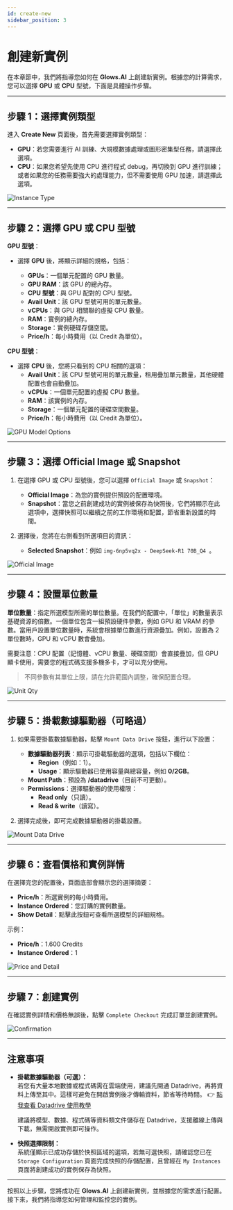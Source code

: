 ```yaml
---
id: create-new
sidebar_position: 3
---
```


# 創建新實例

在本章節中，我們將指導您如何在 **Glows.AI** 上創建新實例。根據您的計算需求，您可以選擇 **GPU** 或 **CPU** 型號，下面是具體操作步驟。

---

## **步驟 1：選擇實例類型**

進入 **Create New** 頁面後，首先需要選擇實例類型：

- **GPU**：若您需要進行 AI 訓練、大規模數據處理或圖形密集型任務，請選擇此選項。
- **CPU**：如果您希望先使用 CPU 進行程式 debug，再切換到 GPU 進行訓練；或者如果您的任務需要強大的處理能力，但不需要使用 GPU 加速，請選擇此選項。

![Instance Type](../../../../../docs/docs-images/p03/01.Instance%20type.jpg)

---

## **步驟 2：選擇 GPU 或 CPU 型號**

**GPU 型號**：

- 選擇 **GPU** 後，將顯示詳細的規格，包括：

  - **GPUs**：一個單元配置的 GPU 數量。
  - **GPU RAM**：該 GPU 的總內存。
  - **CPU 型號**：與 GPU 配對的 CPU 型號。
  - **Avail Unit**：該 GPU 型號可用的單元數量。
  - **vCPUs**：與 GPU 相關聯的虛擬 CPU 數量。
  - **RAM**：實例的總內存。
  - **Storage**：實例硬碟存儲空間。
  - **Price/h**：每小時費用（以 Credit 為單位）。

**CPU 型號**：

- 選擇 **CPU** 後，您將只看到的 CPU 相關的選項：
  - **Avail Unit**：該 CPU 型號可用的單元數量，租用疊加單元數量，其他硬體配置也會自動疊加。
  - **vCPUs**：一個單元配置的虛擬 CPU 數量。
  - **RAM**：該實例的內存。
  - **Storage**：一個單元配置的硬碟空間數量。
  - **Price/h**：每小時費用（以 Credit 為單位）。

![GPU Model Options](../../../../../docs/docs-images/p03/02.GPU%20options.jpg)

---

## **步驟 3：選擇 Official Image 或 Snapshot**

1. 在選擇 GPU 或 CPU 型號後，您可以選擇 `Official Image` 或 `Snapshot`：

   - **Official Image**：為您的實例提供預設的配置環境。
   - **Snapshot**：當您之前創建成功的實例被保存為快照後，它們將顯示在此選項中，選擇快照可以繼續之前的工作環境和配置，節省重新設置的時間。

2. 選擇後，您將在右側看到所選項目的資訊：
   - **Selected Snapshot**：例如 `img-6np5vq2x - DeepSeek-R1 70B_Q4
`。

![Official Image](../../../../../docs/docs-images/p03/03.Selected%20Image.jpg)

---

## **步驟 4：設置單位數量**

**單位數量**：指定所選模型所需的單位數量。在我們的配置中，「單位」的數量表示基礎資源的倍數。一個單位包含一組預設硬件參數，例如 GPU 和 VRAM 的參數。當用戶設置單位數量時，系統會根據單位數進行資源疊加。例如，設置為 2 單位數時，GPU 和 vCPU 數會疊加。

需要注意：CPU 配置（記憶體、vCPU 數量、硬碟空間）會直接疊加，但 GPU 顯卡使用，需要您的程式碼支援多機多卡，才可以充分使用。

> 不同參數有其單位上限，請在允許範圍內調整，確保配置合理。

![Unit Qty](../../../../../docs/docs-images/p03/04.Unit%20Qty.jpg)

---

## **步驟 5：掛載數據驅動器（可略過）**

1. 如果需要掛載數據驅動器，點擊 `Mount Data Drive` 按鈕，進行以下設置：

   - **數據驅動器列表**：顯示可掛載驅動器的選項，包括以下欄位：
     - **Region**（例如：1）。
     - **Usage**：顯示驅動器已使用容量與總容量，例如 **0/2GB**。
   - **Mount Path**：預設為 **/datadrive**（目前不可更動）。
   - **Permissions**：選擇驅動器的使用權限：
     - **Read only**（只讀）。
     - **Read & write**（讀寫）。

2. 選擇完成後，即可完成數據驅動器的掛載設置。

![Mount Data Drive](../../../../../docs/docs-images/p03/05.Mount%20Data%20Drive.jpg)

---

## **步驟 6：查看價格和實例詳情**

在選擇完您的配置後，頁面底部會顯示您的選擇摘要：

- **Price/h**：所選實例的每小時費用。
- **Instance Ordered**：您訂購的實例數量。
- **Show Detail**：點擊此按鈕可查看所選模型的詳細規格。

示例：

- **Price/h**：1.600 Credits
- **Instance Ordered**：1

![Price and Detail](../../../../../docs/docs-images/p03/06.Price%20and%20Detail.jpg)

---

## **步驟 7：創建實例**

在確認實例詳情和價格無誤後，點擊 `Complete Checkout` 完成訂單並創建實例。

![Confirmation](../../../../../docs/docs-images/p03/07.Confirmation.jpg)

---

## **注意事項**

- **掛載數據驅動器（可選）：**  
  若您有大量本地數據或程式碼需在雲端使用，建議先開通 Datadrive，再將資料上傳至其中。這樣可避免在開啟實例後才傳輸資料，節省等待時間。
  👉 [點我查看 Datadrive 使用教學](https://docs.glows.ai/zh-TW/docs/datadrive)

  建議將模型、數據、程式碼等資料類文件儲存在 Datadrive，支援離線上傳與下載，無需開啟實例即可操作。

- **快照選擇限制：**  
  系統僅顯示已成功存儲於快照區域的選項，若無可選快照，請確認您已在 `Storage Configuration` 頁面完成快照的存儲配置，且曾經在 `My Instances` 頁面將創建成功的實例保存為快照。

---

按照以上步驟，您將成功在 **Glows.AI** 上創建新實例，並根據您的需求進行配置。接下來，我們將指導您如何管理和監控您的實例。
